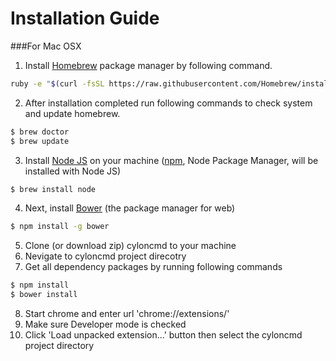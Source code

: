 # Installation Guide

###For Mac OSX
1. Install [Homebrew] package manager by following command.
```sh
ruby -e "$(curl -fsSL https://raw.githubusercontent.com/Homebrew/install/master/install)"
```
2. After installation completed run following commands to check system and update homebrew.
```sh
$ brew doctor
$ brew update
```
3. Install [Node JS] on your machine ([npm], Node Package Manager, will be installed with Node JS)
```sh
$ brew install node
```
4. Next, install [Bower] (the package manager for web)
```sh
$ npm install -g bower
```
5. Clone (or download zip) cyloncmd to your machine
6. Nevigate to cyloncmd project direcotry
7. Get all dependency packages by running following commands
```sh
$ npm install
$ bower install
```
8. Start chrome and enter url 'chrome://extensions/'
9. Make sure Developer mode is checked
10. Click 'Load unpacked extension...' button then select the cyloncmd project directory

[Node JS]:http://nodejs.org
[Homebrew]:http://brew.sh/
[Bower]:http://bower.io/
[npm]:https://www.npmjs.org/
